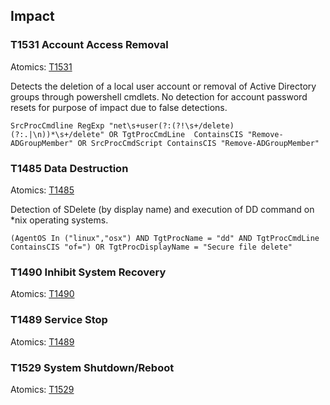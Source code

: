 ## Impact

### T1531 Account Access Removal
Atomics: [T1531](https://github.com/redcanaryco/atomic-red-team/blob/master/atomics/T1531/T1531.md)

Detects the deletion of a local user account or removal of Active Directory groups through powershell cmdlets. No detection for account password resets for purpose of impact due to false detections.

```
SrcProcCmdline RegExp "net\s+user(?:(?!\s+/delete)(?:.|\n))*\s+/delete" OR TgtProcCmdLine  ContainsCIS "Remove-ADGroupMember" OR SrcProcCmdScript ContainsCIS "Remove-ADGroupMember"
```

### T1485 Data Destruction
Atomics: [T1485](https://github.com/redcanaryco/atomic-red-team/blob/master/atomics/T1485/T1485.md)

Detection of SDelete (by display name) and execution of DD command on *nix operating systems.

```
(AgentOS In ("linux","osx") AND TgtProcName = "dd" AND TgtProcCmdLine ContainsCIS "of=") OR TgtProcDisplayName = "Secure file delete"
```

### T1490 Inhibit System Recovery
Atomics: [T1490](https://github.com/redcanaryco/atomic-red-team/blob/master/atomics/T1490/T1490.md)


### T1489 Service Stop
Atomics: [T1489](https://github.com/redcanaryco/atomic-red-team/blob/master/atomics/T1489/T1489.md)


### T1529 System Shutdown/Reboot
Atomics: [T1529](https://github.com/redcanaryco/atomic-red-team/blob/master/atomics/T1529/T1529.md)


